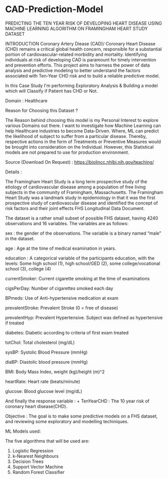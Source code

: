 # CAD-Prediction-Model
PREDICTING THE TEN YEAR RISK OF DEVELOPING HEART DISEASE USING MACHINE LEARNING ALGORITHM ON FRAMINGHAM HEART STUDY DATASET 

INTRODUCTION
Coronary Artery Diease (CAD)/ Coronary Heart Disease (CHD) remains a critical global health concern, responsible for a substantial portion of cardiovascular-related morbidity and mortality. Identifying individuals at risk of developing CAD is paramount for timely intervention and prevention efforts. This project aims to harness the power of data analysis and predictive modeling to better understand the factors associated with Ten-Year CHD risk and to build a reliable predictive model.

In this Case Study I'm performing Exploratory Analysis & Building a model which will Classify if Patient has CHD or Not.

Domain : Healthcare

Reason for Choosing this Dataset ?

The Reason behind choosing this model is my Personal Interest to explore various Domains out there.
I want to investigate how Machine Learning can help Healthcare industries to become Data-Driven. Where, ML can predict the likelihood of subject to suffer from a particular disease. Thereby, respective actions in the form of Treatments or Preventive Measures would be brought into consideration on the Individual.
However, this Statistical models are not prepared to use for production environment.

Source (Download On Request) : https://biolincc.nhlbi.nih.gov/teaching/

Details :

The Framingham Heart Study is a long term prospective study of the etiology of cardiovascular disease among a population of free living subjects in the community of Framingham, Massachusetts. The Framingham Heart Study was a landmark study in epidemiology in that it was the first prospective study of cardiovascular disease and identified the concept of risk factors and their joint effects FHS Longitudinal Data Document.

The dataset is a rather small subset of possible FHS dataset, having 4240 observations and 16 variables. The variables are as follows:

sex : the gender of the observations. The variable is a binary named “male” in the dataset.

age : Age at the time of medical examination in years.

education : A categorical variable of the participants education, with the levels: Some high school (1), high school/GED (2), some college/vocational school (3), college (4)

currentSmoker: Current cigarette smoking at the time of examinations

cigsPerDay: Number of cigarettes smoked each day

BPmeds: Use of Anti-hypertensive medication at exam

prevalentStroke: Prevalent Stroke (0 = free of disease)

prevalentHyp: Prevalent Hypertensive. Subject was defined as hypertensive if treated

diabetes: Diabetic according to criteria of first exam treated

totChol: Total cholesterol (mg/dL)

sysBP: Systolic Blood Pressure (mmHg)

diaBP: Diastolic blood pressure (mmHg)

BMI: Body Mass Index, weight (kg)/height (m)^2

heartRate: Heart rate (beats/minute)

glucose: Blood glucose level (mg/dL)

And finally the response variable : + TenYearCHD : The 10 year risk of coronary heart disease(CHD).

Objective :
The goal is to make some predictive models on a FHS dataset, and reviewing some exploratory and modelling techiniques.

ML Models used: 

The five algorithms that will be used are:

1. Logistic Regression
2. k-Nearest Neighbours
3. Decision Trees
4. Support Vector Machine 
5. Random Forest Classifier
